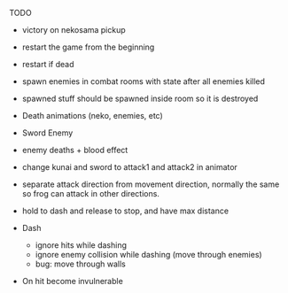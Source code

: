 TODO

* victory on nekosama pickup
* restart the game from the beginning 
* restart if dead
* spawn enemies in combat rooms with state after all enemies killed
* spawned stuff should be spawned inside room so it is destroyed

* Death animations (neko, enemies, etc)

* Sword Enemy

* enemy deaths + blood effect

* change kunai and sword to attack1 and attack2 in animator

* separate attack direction from movement direction, normally the same so frog can attack in other directions.

* hold to dash and release to stop, and have max distance

* Dash
  - ignore hits while dashing
  - ignore enemy collision while dashing (move through enemies)
  - bug: move through walls

* On hit become invulnerable